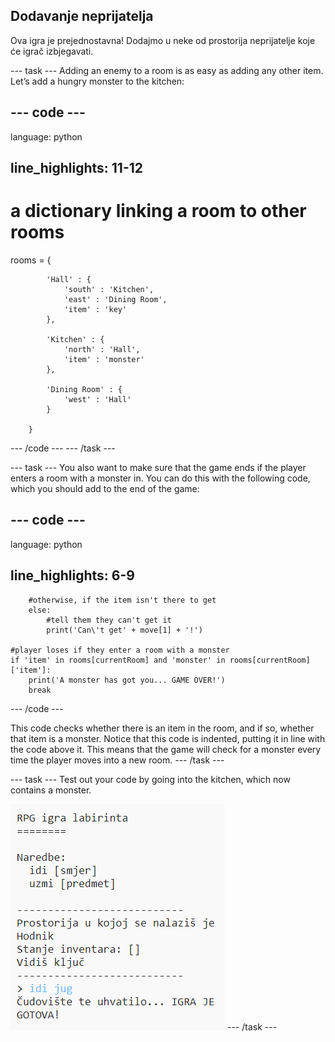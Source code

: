 ## Dodavanje neprijatelja

Ova igra je prejednostavna! Dodajmo u neke od prostorija neprijatelje koje će igrač izbjegavati.

\--- task \--- Adding an enemy to a room is as easy as adding any other item. Let’s add a hungry monster to the kitchen:

## \--- code \---

language: python

## line_highlights: 11-12

# a dictionary linking a room to other rooms

rooms = {

            'Hall' : {
                'south' : 'Kitchen',
                'east' : 'Dining Room',
                'item' : 'key'
            },
    
            'Kitchen' : {
                'north' : 'Hall',
                'item' : 'monster'
            },
    
            'Dining Room' : {
                'west' : 'Hall'
            }
    
        }
    

\--- /code \--- \--- /task \---

\--- task \--- You also want to make sure that the game ends if the player enters a room with a monster in. You can do this with the following code, which you should add to the end of the game:

## \--- code \---

language: python

## line_highlights: 6-9

        #otherwise, if the item isn't there to get
        else:
            #tell them they can't get it
            print('Can\'t get' + move[1] + '!')
    
    #player loses if they enter a room with a monster
    if 'item' in rooms[currentRoom] and 'monster' in rooms[currentRoom]['item']:
        print('A monster has got you... GAME OVER!')
        break
    

\--- /code \---

This code checks whether there is an item in the room, and if so, whether that item is a monster. Notice that this code is indented, putting it in line with the code above it. This means that the game will check for a monster every time the player moves into a new room. \--- /task \---

\--- task \--- Test out your code by going into the kitchen, which now contains a monster.

![screenshot](images/rpg-monster-test.png) \--- /task \---